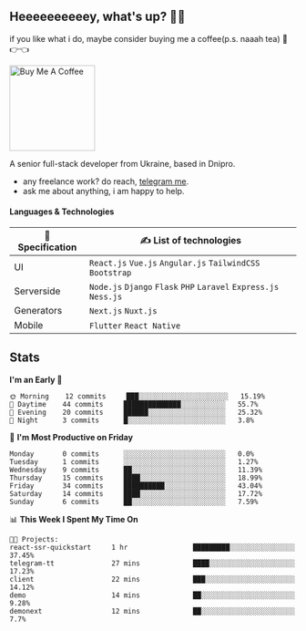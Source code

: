 ## Heeeeeeeeeey, what's up? 👋🏼

if you like what i do, maybe consider buying me a coffee(p.s. naaah tea) 🥺👉👈

<a href="https://www.buymeacoffee.com/leroywagner" target="_blank"><img src="https://cdn.buymeacoffee.com/buttons/v2/default-blue.png" alt="Buy Me A Coffee" width="150" ></a>

A senior full-stack developer from Ukraine, based in Dnipro.

- any freelance work? do reach, [telegram me](https://t.me/leroywagner).
- ask me about anything, i am happy to help.

#### Languages & Technologies

  | 🌱 Specification  | ✍ List of technologies                                                |
  |    ---            |                        ---                                            |
  | UI                | `React.js` `Vue.js` `Angular.js` `TailwindCSS` `Bootstrap`            |
  | Serverside        | `Node.js` `Django` `Flask` `PHP` `Laravel` `Express.js` `Ness.js`     |
  | Generators        | `Next.js` `Nuxt.js`                                                   |
  | Mobile            | `Flutter` `React Native`                                              |

## Stats
<!--START_SECTION:waka-->
**I'm an Early 🐤** 

```text
🌞 Morning    12 commits     ███░░░░░░░░░░░░░░░░░░░░░░   15.19% 
🌆 Daytime    44 commits     ██████████████░░░░░░░░░░░   55.7% 
🌃 Evening    20 commits     ██████░░░░░░░░░░░░░░░░░░░   25.32% 
🌙 Night      3 commits      █░░░░░░░░░░░░░░░░░░░░░░░░   3.8%

```
📅 **I'm Most Productive on Friday** 

```text
Monday       0 commits      ░░░░░░░░░░░░░░░░░░░░░░░░░   0.0% 
Tuesday      1 commits      ░░░░░░░░░░░░░░░░░░░░░░░░░   1.27% 
Wednesday    9 commits      ██░░░░░░░░░░░░░░░░░░░░░░░   11.39% 
Thursday     15 commits     ████░░░░░░░░░░░░░░░░░░░░░   18.99% 
Friday       34 commits     ██████████░░░░░░░░░░░░░░░   43.04% 
Saturday     14 commits     ████░░░░░░░░░░░░░░░░░░░░░   17.72% 
Sunday       6 commits      ██░░░░░░░░░░░░░░░░░░░░░░░   7.59%

```


📊 **This Week I Spent My Time On** 

```text
🐱‍💻 Projects: 
react-ssr-quickstart     1 hr                █████████░░░░░░░░░░░░░░░░   37.45% 
telegram-tt              27 mins             ████░░░░░░░░░░░░░░░░░░░░░   17.23% 
client                   22 mins             ███░░░░░░░░░░░░░░░░░░░░░░   14.12% 
demo                     14 mins             ██░░░░░░░░░░░░░░░░░░░░░░░   9.28% 
demonext                 12 mins             ██░░░░░░░░░░░░░░░░░░░░░░░   7.7%

```


<!--END_SECTION:waka-->




<!-- **💡 Awesome projects** 

[![Readme Card](https://github-readme-stats.vercel.app/api/pin/?username=leroywagner&repo=articlegenerator)](https://github.com/leroywagner/articlegenerator) -->
